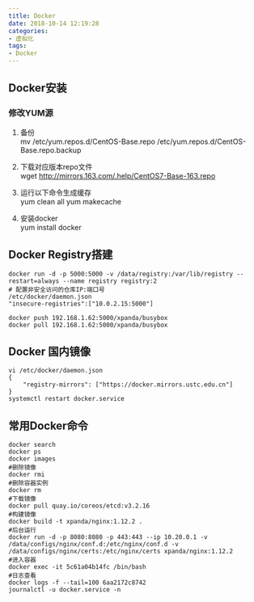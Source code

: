 ```yaml
---
title: Docker
date: 2018-10-14 12:19:28
categories:
- 虚拟化
tags:
- Docker
---
```


## Docker安装

### 修改YUM源

1. 备份  
mv /etc/yum.repos.d/CentOS-Base.repo /etc/yum.repos.d/CentOS-Base.repo.backup

2. 下载对应版本repo文件  
wget http://mirrors.163.com/.help/CentOS7-Base-163.repo

3. 运行以下命令生成缓存  
yum clean all
yum makecache

4. 安装docker  
yum install docker

## Docker Registry搭建  
```
docker run -d -p 5000:5000 -v /data/registry:/var/lib/registry --restart=always --name registry registry:2
# 配置非安全访问的仓库IP:端口号
/etc/docker/daemon.json 
"insecure-registries":["10.0.2.15:5000"]

docker push 192.168.1.62:5000/xpanda/busybox
docker pull 192.168.1.62:5000/xpanda/busybox
```

## Docker 国内镜像
```
vi /etc/docker/daemon.json
{
    "registry-mirrors": ["https://docker.mirrors.ustc.edu.cn"]
}
systemctl restart docker.service
```
## 常用Docker命令

```
docker search
docker ps
docker images
#删除镜像
docker rmi
#删除容器实例
docker rm
#下载镜像
docker pull quay.io/coreos/etcd:v3.2.16
#构建镜像
docker build -t xpanda/nginx:1.12.2 .
#后台运行
docker run -d -p 8080:8080 -p 443:443 --ip 10.20.0.1 -v /data/configs/nginx/conf.d:/etc/nginx/conf.d -v /data/configs/nginx/certs:/etc/nginx/certs xpanda/nginx:1.12.2
#进入容器
docker exec -it 5c61a04b14fc /bin/bash
#日志查看
docker logs -f --tail=100 6aa2172c8742
journalctl -u docker.service -n
```